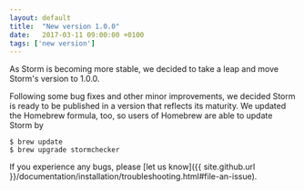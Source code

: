 ```yaml
---
layout: default
title:  "New version 1.0.0"
date:   2017-03-11 09:00:00 +0100
tags: ['new version']
---
```


As Storm is becoming more stable, we decided to take a leap and move Storm's version to 1.0.0.
<!--more-->

Following some bug fixes and other minor improvements, we decided Storm is ready to be published in a version that reflects its maturity. We updated the Homebrew formula, too, so users of Homebrew are able to update Storm by

```console
$ brew update
$ brew upgrade stormchecker
```

If you experience any bugs, please [let us know]({{ site.github.url }}/documentation/installation/troubleshooting.html#file-an-issue).
